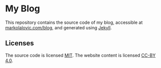 # My Blog
This repository contains the source code of my blog, accessible at <a href="https://markolalovic.com/blog/" target="_blank">markolalovic.com/blog</a>, and generated using <a href="https://jekyllrb.com/" target="_blank">Jekyll</a>.

## Licenses
The source code is licensed <a href="https://opensource.org/licenses/MIT" target="_blank">MIT</a>. The website content is licensed <a href="https://creativecommons.org/licenses/by/4.0/" target="_blank">CC-BY 4.0</a>.
